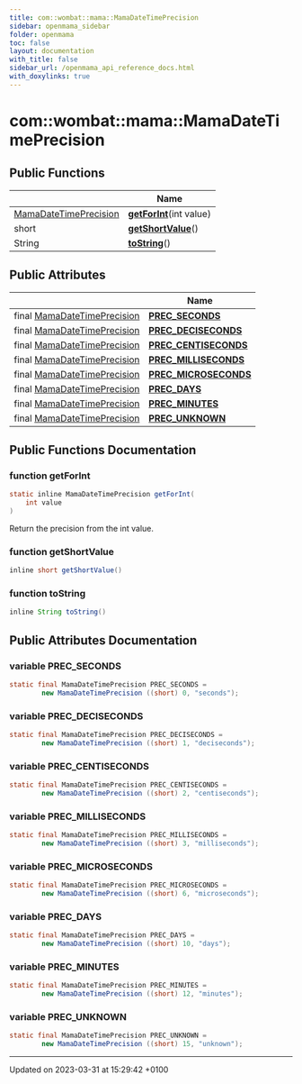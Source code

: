 ```yaml
---
title: com::wombat::mama::MamaDateTimePrecision
sidebar: openmama_sidebar
folder: openmama
toc: false
layout: documentation
with_title: false
sidebar_url: /openmama_api_reference_docs.html
with_doxylinks: true
---
```


# com::wombat::mama::MamaDateTimePrecision





## Public Functions

|                | Name           |
| -------------- | -------------- |
| [MamaDateTimePrecision](classcom_1_1wombat_1_1mama_1_1MamaDateTimePrecision.html) | **[getForInt](classcom_1_1wombat_1_1mama_1_1MamaDateTimePrecision.html#function-getforint)**(int value) |
| short | **[getShortValue](classcom_1_1wombat_1_1mama_1_1MamaDateTimePrecision.html#function-getshortvalue)**() |
| String | **[toString](classcom_1_1wombat_1_1mama_1_1MamaDateTimePrecision.html#function-tostring)**() |

## Public Attributes

|                | Name           |
| -------------- | -------------- |
| final [MamaDateTimePrecision](classcom_1_1wombat_1_1mama_1_1MamaDateTimePrecision.html) | **[PREC_SECONDS](classcom_1_1wombat_1_1mama_1_1MamaDateTimePrecision.html#variable-prec-seconds)**  |
| final [MamaDateTimePrecision](classcom_1_1wombat_1_1mama_1_1MamaDateTimePrecision.html) | **[PREC_DECISECONDS](classcom_1_1wombat_1_1mama_1_1MamaDateTimePrecision.html#variable-prec-deciseconds)**  |
| final [MamaDateTimePrecision](classcom_1_1wombat_1_1mama_1_1MamaDateTimePrecision.html) | **[PREC_CENTISECONDS](classcom_1_1wombat_1_1mama_1_1MamaDateTimePrecision.html#variable-prec-centiseconds)**  |
| final [MamaDateTimePrecision](classcom_1_1wombat_1_1mama_1_1MamaDateTimePrecision.html) | **[PREC_MILLISECONDS](classcom_1_1wombat_1_1mama_1_1MamaDateTimePrecision.html#variable-prec-milliseconds)**  |
| final [MamaDateTimePrecision](classcom_1_1wombat_1_1mama_1_1MamaDateTimePrecision.html) | **[PREC_MICROSECONDS](classcom_1_1wombat_1_1mama_1_1MamaDateTimePrecision.html#variable-prec-microseconds)**  |
| final [MamaDateTimePrecision](classcom_1_1wombat_1_1mama_1_1MamaDateTimePrecision.html) | **[PREC_DAYS](classcom_1_1wombat_1_1mama_1_1MamaDateTimePrecision.html#variable-prec-days)**  |
| final [MamaDateTimePrecision](classcom_1_1wombat_1_1mama_1_1MamaDateTimePrecision.html) | **[PREC_MINUTES](classcom_1_1wombat_1_1mama_1_1MamaDateTimePrecision.html#variable-prec-minutes)**  |
| final [MamaDateTimePrecision](classcom_1_1wombat_1_1mama_1_1MamaDateTimePrecision.html) | **[PREC_UNKNOWN](classcom_1_1wombat_1_1mama_1_1MamaDateTimePrecision.html#variable-prec-unknown)**  |

## Public Functions Documentation

### function getForInt

```java
static inline MamaDateTimePrecision getForInt(
    int value
)
```


Return the precision from the int value. 


### function getShortValue

```java
inline short getShortValue()
```


### function toString

```java
inline String toString()
```


## Public Attributes Documentation

### variable PREC_SECONDS

```java
static final MamaDateTimePrecision PREC_SECONDS =
        new MamaDateTimePrecision ((short) 0, "seconds");
```


### variable PREC_DECISECONDS

```java
static final MamaDateTimePrecision PREC_DECISECONDS =
        new MamaDateTimePrecision ((short) 1, "deciseconds");
```


### variable PREC_CENTISECONDS

```java
static final MamaDateTimePrecision PREC_CENTISECONDS =
        new MamaDateTimePrecision ((short) 2, "centiseconds");
```


### variable PREC_MILLISECONDS

```java
static final MamaDateTimePrecision PREC_MILLISECONDS =
        new MamaDateTimePrecision ((short) 3, "milliseconds");
```


### variable PREC_MICROSECONDS

```java
static final MamaDateTimePrecision PREC_MICROSECONDS =
        new MamaDateTimePrecision ((short) 6, "microseconds");
```


### variable PREC_DAYS

```java
static final MamaDateTimePrecision PREC_DAYS =
        new MamaDateTimePrecision ((short) 10, "days");
```


### variable PREC_MINUTES

```java
static final MamaDateTimePrecision PREC_MINUTES =
        new MamaDateTimePrecision ((short) 12, "minutes");
```


### variable PREC_UNKNOWN

```java
static final MamaDateTimePrecision PREC_UNKNOWN =
        new MamaDateTimePrecision ((short) 15, "unknown");
```


-------------------------------

Updated on 2023-03-31 at 15:29:42 +0100